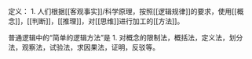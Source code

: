 定义：
	1. 人们根据[[客观事实]]/科学原理，按照[[逻辑规律]]的要求，使用[[概念]]，[[判断]]，[[推理]]，对[[思维]]进行加工的[[方法]]。

普通逻辑中的“简单的逻辑方法”是
	1. 对概念的限制法，概括法，定义法，划分法，观察法，试验法，求因果法，证明，反驳等。